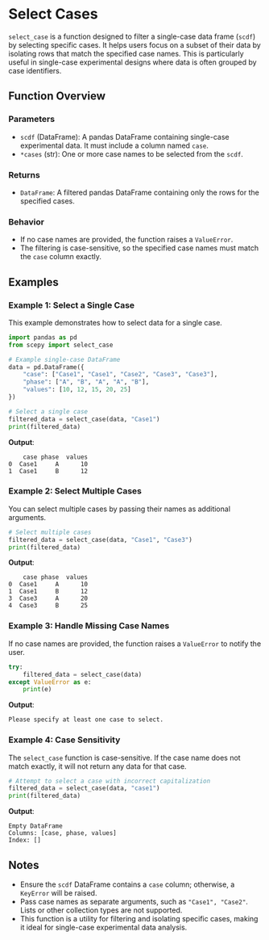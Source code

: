 
# Select Cases

`select_case` is a function designed to filter a single-case data frame (`scdf`) by selecting specific cases. It helps users focus on a subset of their data by isolating rows that match the specified case names. This is particularly useful in single-case experimental designs where data is often grouped by case identifiers.

## Function Overview

### Parameters
- `scdf` (DataFrame): A pandas DataFrame containing single-case experimental data. It must include a column named `case`.
- `*cases` (str): One or more case names to be selected from the `scdf`.

### Returns
- `DataFrame`: A filtered pandas DataFrame containing only the rows for the specified cases.

### Behavior
- If no case names are provided, the function raises a `ValueError`.
- The filtering is case-sensitive, so the specified case names must match the `case` column exactly.

## Examples

### Example 1: Select a Single Case
This example demonstrates how to select data for a single case.

```python
import pandas as pd
from scepy import select_case

# Example single-case DataFrame
data = pd.DataFrame({
    "case": ["Case1", "Case1", "Case2", "Case3", "Case3"],
    "phase": ["A", "B", "A", "A", "B"],
    "values": [10, 12, 15, 20, 25]
})

# Select a single case
filtered_data = select_case(data, "Case1")
print(filtered_data)
```

**Output**:
```
    case phase  values
0  Case1     A      10
1  Case1     B      12
```

### Example 2: Select Multiple Cases
You can select multiple cases by passing their names as additional arguments.

```python
# Select multiple cases
filtered_data = select_case(data, "Case1", "Case3")
print(filtered_data)
```

**Output**:
```
    case phase  values
0  Case1     A      10
1  Case1     B      12
3  Case3     A      20
4  Case3     B      25
```

### Example 3: Handle Missing Case Names
If no case names are provided, the function raises a `ValueError` to notify the user.

```python
try:
    filtered_data = select_case(data)
except ValueError as e:
    print(e)
```

**Output**:
```
Please specify at least one case to select.
```

### Example 4: Case Sensitivity
The `select_case` function is case-sensitive. If the case name does not match exactly, it will not return any data for that case.

```python
# Attempt to select a case with incorrect capitalization
filtered_data = select_case(data, "case1")
print(filtered_data)
```

**Output**:
```
Empty DataFrame
Columns: [case, phase, values]
Index: []
```

## Notes
- Ensure the `scdf` DataFrame contains a `case` column; otherwise, a `KeyError` will be raised.
- Pass case names as separate arguments, such as `"Case1", "Case2"`. Lists or other collection types are not supported.
- This function is a utility for filtering and isolating specific cases, making it ideal for single-case experimental data analysis.

